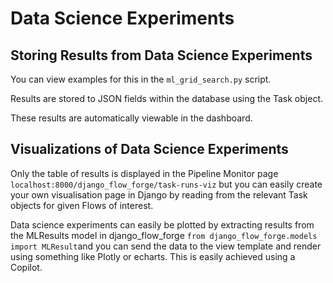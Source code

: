 # Data Science Experiments

## Storing Results from Data Science Experiments

You can view examples for this in the ```ml_grid_search.py``` script.

Results are stored to JSON fields within the database using the Task object.

These results are automatically viewable in the dashboard.

## Visualizations of Data Science Experiments
Only the table of results is displayed in the Pipeline Monitor page ```localhost:8000/django_flow_forge/task-runs-viz```
but you can easily create your own visualisation page in Django by reading from the relevant Task objects for given Flows of interest.

Data science experiments can easily be plotted by extracting results from the MLResults model in django_flow_forge 
```from django_flow_forge.models import MLResult```and you can send the data to the view template and render using something like Plotly or echarts. This is easily achieved using a Copilot.